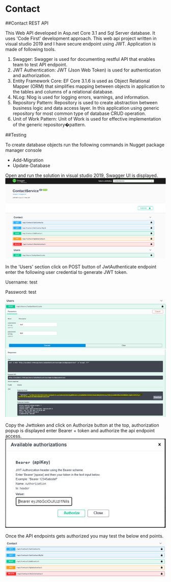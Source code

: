 # Contact
##Contact REST API

This Web API developed in Asp.net Core 3.1 and Sql Server database. It uses 'Code First' development approach. This web api project written in visual studio 2019 and I have secure endpoint using JWT. Application is made of following tools.

1. Swagger: Swagger is used for documenting restful API that enables team to test API endpoint.
2. JWT Authentication: JWT (Json Web Token) is used for authentication and authorization.
3. Entity Framework Core: EF Core 3.1.6 is used as Object Relational Mapper (ORM) that simplifies mapping between objects in application to the tables and columns of a relational database.
4. NLog: Nlog is used for logging errors, warnings, and information.
5. Repository Pattern: Repository is used to create abstraction between business logic and data access layer. In this application using generic repository for most common type of database CRUD operation. 
6. Unit of Work Pattern: Unit of Work is used for effective implementation of the generic repository�pattern.

##Testing

To create database objects run the following commands in Nugget package manager console
* Add-Migration 
* Update-Database

Open and run the solution in visual studio 2019, Swagger UI is displayed.
 ![ContactAPI](./.github/swaggerhome.JPG)

In the 'Users' section click on POST button of JwtAuthenticate endpoint enter the following user credential to generate JWT token.

Username: test

Password: test

![ContactAPI](./.github/user.JPG)
![ContactAPI](./.github/token.JPG)

Copy the Jwttoken and click on Authorize button at the top, authorization popup is displayed enter Bearer + token  and authorize the api endpoint access. 
![ContactAPI](./.github/authorize.JPG)

Once the API endpoints gets authorized you may test the below end points.
![ContactAPI](./.github/endpoint.jpg)

 
